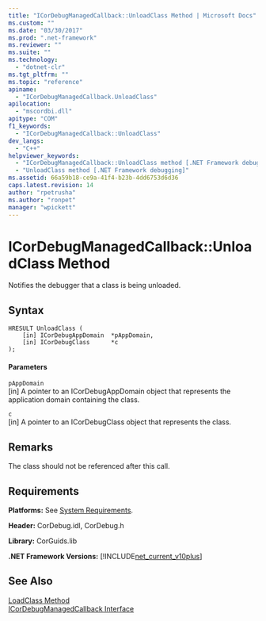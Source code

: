 ```yaml
---
title: "ICorDebugManagedCallback::UnloadClass Method | Microsoft Docs"
ms.custom: ""
ms.date: "03/30/2017"
ms.prod: ".net-framework"
ms.reviewer: ""
ms.suite: ""
ms.technology: 
  - "dotnet-clr"
ms.tgt_pltfrm: ""
ms.topic: "reference"
apiname: 
  - "ICorDebugManagedCallback.UnloadClass"
apilocation: 
  - "mscordbi.dll"
apitype: "COM"
f1_keywords: 
  - "ICorDebugManagedCallback::UnloadClass"
dev_langs: 
  - "C++"
helpviewer_keywords: 
  - "ICorDebugManagedCallback::UnloadClass method [.NET Framework debugging]"
  - "UnloadClass method [.NET Framework debugging]"
ms.assetid: 66a59b18-ce9a-41f4-b23b-4dd6753d6d36
caps.latest.revision: 14
author: "rpetrusha"
ms.author: "ronpet"
manager: "wpickett"
---
```

# ICorDebugManagedCallback::UnloadClass Method
Notifies the debugger that a class is being unloaded.  
  
## Syntax  
  
```  
HRESULT UnloadClass (  
    [in] ICorDebugAppDomain  *pAppDomain,  
    [in] ICorDebugClass      *c  
);  
```  
  
#### Parameters  
 `pAppDomain`  
 [in] A pointer to an ICorDebugAppDomain object that represents the application domain containing the class.  
  
 `c`  
 [in] A pointer to an ICorDebugClass object that represents the class.  
  
## Remarks  
 The class should not be referenced after this call.  
  
## Requirements  
 **Platforms:** See [System Requirements](../../../../docs/framework/get-started/system-requirements.md).  
  
 **Header:** CorDebug.idl, CorDebug.h  
  
 **Library:** CorGuids.lib  
  
 **.NET Framework Versions:** [!INCLUDE[net_current_v10plus](../../../../includes/net-current-v10plus-md.md)]  
  
## See Also  
 [LoadClass Method](../../../../docs/framework/unmanaged-api/debugging/icordebugmanagedcallback-loadclass-method.md)   
 [ICorDebugManagedCallback Interface](../../../../docs/framework/unmanaged-api/debugging/icordebugmanagedcallback-interface.md)